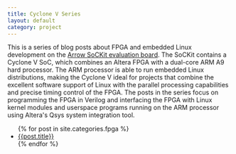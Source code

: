 ```yaml
---
title: Cyclone V Series
layout: default
category: project
---
```


This is a series of blog posts about FPGA and embedded Linux development on the
[Arrow SoCKit evaluation board](http://www.arrownac.com/solutions/sockit/).
The SoCKit contains a Cyclone V SoC, which combines an Altera FPGA with
a dual-core ARM A9 hard processor. The ARM processor is able to run embedded
Linux distributions, making the Cyclone V ideal for projects that combine the
excellent software support of Linux with the parallel processing capabilities
and precise timing control of the FPGA.
The posts in the series focus on programming the FPGA in Verilog and
interfacing the FPGA with Linux kernel modules and userspace programs running
on the ARM processor using Altera's Qsys system integration tool.

<ul class="front-page-list">
{% for post in site.categories.fpga %}
<li><a href="{{post.url}}">{{post.title}}</a></li>
{% endfor %}
</ul>
